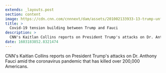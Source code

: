 ```yaml
--- 
extends: _layouts.post 
section: content 
image: https://cdn.cnn.com/cnnnext/dam/assets/201002133933-13-trump-unf-file-super-tease.jpg 
title: > 
  Covid-19 tension building between Trump and Fauci 
description: > 
  CNN's Kaitlan Collins reports on President Trump's attacks on Dr. Anthony Fauci amid the coronavirus pandemic that has killed over 200,000 Americans. 
date: 1603183852.8321474 
--- 
```

<div><p id="js-mobile-video_description-5kuw6v" class="media__video-description media__video-description--inline">CNN's Kaitlan Collins reports on President Trump's attacks on Dr. Anthony Fauci amid the coronavirus pandemic that has killed over 200,000 Americans.</p></div>